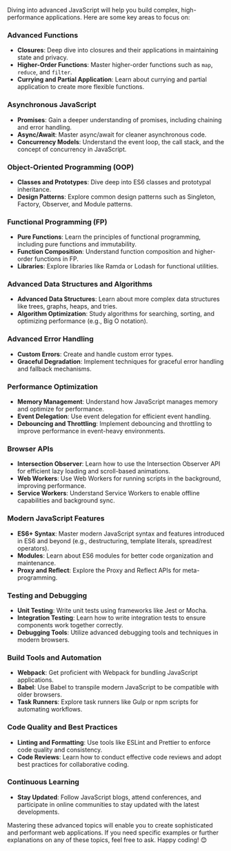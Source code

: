 Diving into advanced JavaScript will help you build complex, high-performance applications. Here are some key areas to focus on:

### Advanced Functions
- **Closures**: Deep dive into closures and their applications in maintaining state and privacy.
- **Higher-Order Functions**: Master higher-order functions such as `map`, `reduce`, and `filter`.
- **Currying and Partial Application**: Learn about currying and partial application to create more flexible functions.

### Asynchronous JavaScript
- **Promises**: Gain a deeper understanding of promises, including chaining and error handling.
- **Async/Await**: Master async/await for cleaner asynchronous code.
- **Concurrency Models**: Understand the event loop, the call stack, and the concept of concurrency in JavaScript.

### Object-Oriented Programming (OOP)
- **Classes and Prototypes**: Dive deep into ES6 classes and prototypal inheritance.
- **Design Patterns**: Explore common design patterns such as Singleton, Factory, Observer, and Module patterns.

### Functional Programming (FP)
- **Pure Functions**: Learn the principles of functional programming, including pure functions and immutability.
- **Function Composition**: Understand function composition and higher-order functions in FP.
- **Libraries**: Explore libraries like Ramda or Lodash for functional utilities.

### Advanced Data Structures and Algorithms
- **Advanced Data Structures**: Learn about more complex data structures like trees, graphs, heaps, and tries.
- **Algorithm Optimization**: Study algorithms for searching, sorting, and optimizing performance (e.g., Big O notation).

### Advanced Error Handling
- **Custom Errors**: Create and handle custom error types.
- **Graceful Degradation**: Implement techniques for graceful error handling and fallback mechanisms.

### Performance Optimization
- **Memory Management**: Understand how JavaScript manages memory and optimize for performance.
- **Event Delegation**: Use event delegation for efficient event handling.
- **Debouncing and Throttling**: Implement debouncing and throttling to improve performance in event-heavy environments.

### Browser APIs
- **Intersection Observer**: Learn how to use the Intersection Observer API for efficient lazy loading and scroll-based animations.
- **Web Workers**: Use Web Workers for running scripts in the background, improving performance.
- **Service Workers**: Understand Service Workers to enable offline capabilities and background sync.

### Modern JavaScript Features
- **ES6+ Syntax**: Master modern JavaScript syntax and features introduced in ES6 and beyond (e.g., destructuring, template literals, spread/rest operators).
- **Modules**: Learn about ES6 modules for better code organization and maintenance.
- **Proxy and Reflect**: Explore the Proxy and Reflect APIs for meta-programming.

### Testing and Debugging
- **Unit Testing**: Write unit tests using frameworks like Jest or Mocha.
- **Integration Testing**: Learn how to write integration tests to ensure components work together correctly.
- **Debugging Tools**: Utilize advanced debugging tools and techniques in modern browsers.

### Build Tools and Automation
- **Webpack**: Get proficient with Webpack for bundling JavaScript applications.
- **Babel**: Use Babel to transpile modern JavaScript to be compatible with older browsers.
- **Task Runners**: Explore task runners like Gulp or npm scripts for automating workflows.

### Code Quality and Best Practices
- **Linting and Formatting**: Use tools like ESLint and Prettier to enforce code quality and consistency.
- **Code Reviews**: Learn how to conduct effective code reviews and adopt best practices for collaborative coding.

### Continuous Learning
- **Stay Updated**: Follow JavaScript blogs, attend conferences, and participate in online communities to stay updated with the latest developments.

Mastering these advanced topics will enable you to create sophisticated and performant web applications. If you need specific examples or further explanations on any of these topics, feel free to ask. Happy coding! 😊